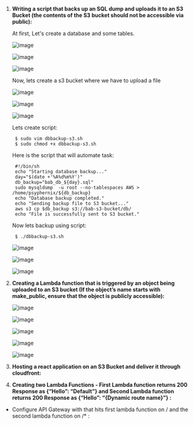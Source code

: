 1. **Writing a script that backs up an SQL dump and uploads it to an S3 Bucket (the contents of the S3 bucket should not be accessible via public):**

    At first, Let's create a database and some tables.

    ![image](https://user-images.githubusercontent.com/34814966/146380111-5cafda59-4dda-4813-9ab4-df10f09b3fe2.png)

    ![image](https://user-images.githubusercontent.com/34814966/146380188-36a6b0b3-dec4-414e-97ca-20b38b2274e3.png)

    ![image](https://user-images.githubusercontent.com/34814966/146391234-f760ea8b-a2b7-46e2-871f-6357246da00c.png)
    
    Now, lets create a s3 bucket where we have to upload a file
    
    ![image](https://user-images.githubusercontent.com/34814966/146405712-dd4d288e-ec72-40bd-8d9e-3d37532f05e5.png)

    ![image](https://user-images.githubusercontent.com/34814966/146405804-cecbe7cc-3608-4388-bbae-847cb6569d98.png)

    ![image](https://user-images.githubusercontent.com/34814966/146406050-170e87d4-d113-4287-8db8-c05cbb75872a.png)
    
    Lets create script:
        
        $ sudo vim dbbackup-s3.sh
        $ sudo chmod +x dbbackup-s3.sh
        
    Here is the script that will automate task: 
        
        #!/bin/sh
        echo "Starting database backup..."
        day="$(date +'%A%d%m%Y')"
        db_backup="bab_db_${day}.sql"
        sudo mysqldump  -u root --no-tablespaces AWS > /home/psyphernix/${db_backup}
        echo "Database backup completed."
        echo "Sending backup file to S3 bucket..."
        aws s3 cp $db_backup s3://bab-s3-bucket/db/
        echo "File is successfully sent to S3 bucket."
    
    Now lets backup using script:
        
        $ ./dbbackup-s3.sh
    
    ![image](https://user-images.githubusercontent.com/34814966/146414147-25718dcc-56cd-4747-aca3-98dddb8d1629.png)

    ![image](https://user-images.githubusercontent.com/34814966/146414041-f705cdac-2826-4570-9524-37968c726770.png)

    ![image](https://user-images.githubusercontent.com/34814966/146415357-0b45a6f8-2c0c-42b0-ac5b-ede48009c744.png)

    
2. **Creating a Lambda function that is triggered by an object being uploaded to an S3 bucket (If the object’s name starts with make_public, ensure that the object is publicly accessible):**

    ![image](https://user-images.githubusercontent.com/34814966/146435542-4a538cc3-a4bf-43ed-90a8-93e9d8e422df.png)

    ![image](https://user-images.githubusercontent.com/34814966/146435879-3a578e88-c2d6-447c-be44-af95b79eea85.png)
    
    ![image](https://user-images.githubusercontent.com/34814966/146438080-f8829634-d666-4f54-81e4-4eb622c2474e.png)

    ![image](https://user-images.githubusercontent.com/34814966/146445149-8fc8ccd9-ff7c-43e5-b900-6088e057f9a9.png)

    ![image](https://user-images.githubusercontent.com/34814966/146445379-9b7e2f1f-2276-48b9-9371-873124f81bb8.png)


3. **Hosting a react application on an S3 Bucket and deliver it through cloudfront:**


4. **Creating two Lambda Functions - First Lambda function returns 200 Response as {“Hello”: “Default”}
and Second Lambda function returns 200 Response as {“Hello”: “{Dynamic route name}”} :**

  - Configure API Gateway with that hits first lambda function on / and the second lambda function on /* : 

